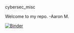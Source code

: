 cybersec_misc

Welcome to my repo. 
-Aaron M. 

[![Binder](https://mybinder.org/badge_logo.svg)](https://mybinder.org/v2/gh/n0psl1de/cybersec_misc.git/HEAD)
